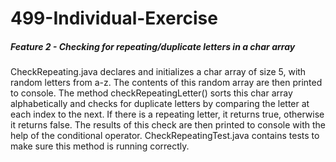 # 499-Individual-Exercise

##### Feature 2 - Checking for repeating/duplicate letters in a char array
CheckRepeating.java declares and initializes a char array of size 5, with random letters from a-z. The contents of this random array are then printed
to console. The method checkRepeatingLetter() sorts this char array alphabetically and checks for duplicate letters by comparing the letter at each 
index to the next. If there is a repeating letter, it returns true, otherwise it returns false. The results of this check are then printed to console 
with the help of the conditional operator. CheckRepeatingTest.java contains tests to make sure this method is running correctly.
